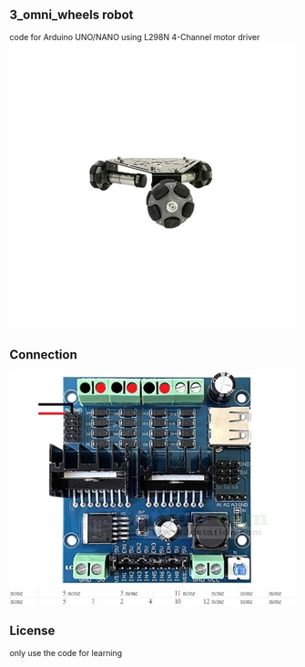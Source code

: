 ## 3_omni_wheels robot 
code for Arduino UNO/NANO
using L298N 4-Channel motor driver
![image](https://github.com/ARRRsunny/3-omni-wheels-car/blob/main/3_wheel_robot.jpg)
## Connection
![image](https://github.com/ARRRsunny/3-omni-wheels-car/blob/main/motordriver.jpg)
![image](https://github.com/ARRRsunny/3-omni-wheels-car/blob/main/pin.png)
## License
only use the code for learning
